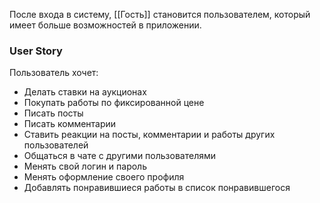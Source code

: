После входа в систему, [[Гость]] становится пользователем, который имеет больше возможностей в приложении.

### User Story
Пользователь хочет:
- Делать ставки на аукционах
- Покупать работы по фиксированной цене
- Писать посты
- Писать комментарии
- Ставить реакции на посты, комментарии и работы других пользователей
- Общаться в чате с другими пользователями
- Менять свой логин и пароль
- Менять оформление своего профиля
- Добавлять понравившиеся работы в список понравившегося
